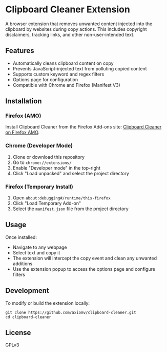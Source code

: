 # Clipboard Cleaner Extension

A browser extension that removes unwanted content injected into the clipboard by websites during copy actions. This includes copyright disclaimers, tracking links, and other non-user-intended text.

## Features

- Automatically cleans clipboard content on copy
- Prevents JavaScript-injected text from polluting copied content
- Supports custom keyword and regex filters
- Options page for configuration
- Compatible with Chrome and Firefox (Manifest V3)

## Installation

### Firefox (AMO)

Install Clipboard Cleaner from the Firefox Add-ons site: [Clipboard Cleaner on Firefox AMO](https://addons.mozilla.org/en-US/firefox/addon/clipboard-cleaner/).

### Chrome (Developer Mode)

1. Clone or download this repository
2. Go to `chrome://extensions/`
3. Enable "Developer mode" in the top-right
4. Click "Load unpacked" and select the project directory

### Firefox (Temporary Install)

1. Open `about:debugging#/runtime/this-firefox`
2. Click "Load Temporary Add-on"
3. Select the `manifest.json` file from the project directory

## Usage

Once installed:

- Navigate to any webpage
- Select text and copy it
- The extension will intercept the copy event and clean any unwanted additions
- Use the extension popup to access the options page and configure filters

## Development

To modify or build the extension locally:

```
git clone https://github.com/axiomv/clipboard-cleaner.git
cd clipboard-cleaner
```
## License
GPLv3